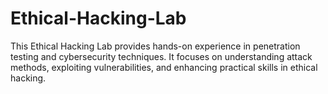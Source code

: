 # Ethical-Hacking-Lab
This Ethical Hacking Lab provides hands-on experience in penetration testing and cybersecurity techniques. It focuses on understanding attack methods, exploiting vulnerabilities, and enhancing practical skills in ethical hacking.
